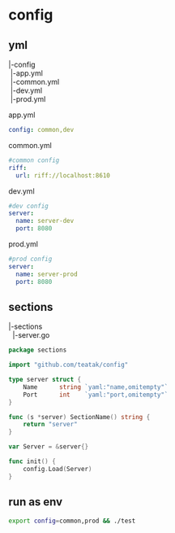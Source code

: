 # config

## yml
|-config<br/>
&nbsp;|-app.yml<br/>
&nbsp;|-common.yml<br/>
&nbsp;|-dev.yml<br/>
&nbsp;|-prod.yml<br/>

app.yml
```yaml
config: common,dev
```

common.yml
```yaml
#common config
riff:
  url: riff://localhost:8610
```

dev.yml
```yaml
#dev config
server:
  name: server-dev
  port: 8080
```

prod.yml
```yaml
#prod config
server:
  name: server-prod
  port: 8080
```

## sections
|-sections<br/>
&nbsp;&nbsp;|-server.go<br/>
```go
package sections

import "github.com/teatak/config"

type server struct {
	Name      string `yaml:"name,omitempty"`
	Port      int    `yaml:"port,omitempty"`
}

func (s *server) SectionName() string {
	return "server"
}

var Server = &server{}

func init() {
	config.Load(Server)
}

```


## run as env
```bash
export config=common,prod && ./test
```